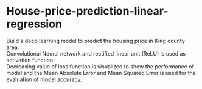 # House-price-prediction-linear-regression
Build a deep learning model to predict the housing price in King county area. <br>
Convolutional Neural network and rectified linear unit (ReLU) is used as activation function. <br>
Decreasing value of loss function is visualized to show the performance of model and the Mean Absolute Error and Mean Squared Error is used for
the evaluation of model accuracy.

